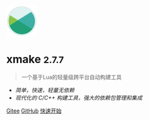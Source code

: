 <img src="/assets/img/logo.svg" width="16%" />

# xmake <small>2.7.7</small>

> 一个基于Lua的轻量级跨平台自动构建工具

- *简单，快速，轻量无依赖*
- *现代化的 C/C++ 构建工具，强大的依赖包管理和集成*

[Gitee](https://gitee.com/tboox/xmake/)
[GitHub](https://github.com/xmake-io/xmake/)
[快速开始](/zh-cn/getting_started)

